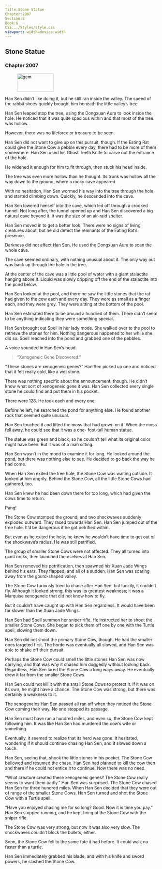 ```yaml
---
Title:Stone Statue 
Chapter:2007 
Section:8 
Book:6 
CSS:../Styles/style.css 
viewport: width=device-width
---
```

  
## Stone Statue
### Chapter 2007
  
<figure>
	<img src="../Images/gem.gif" alt="gem" id="gem" width="120" height="60" />
</figure>
  

  
Han Sen didn’t like doing it, but he still ran inside the valley. The speed of the rabbit shoes quickly brought him beneath the little valley’s tree.

Han Sen leaped atop the tree, using the Dongxuan Aura to look inside the hole. He noticed that it was quite spacious within and that most of the tree was hollow.

However, there was no lifeforce or treasure to be seen.

Han Sen did not want to give up on this pursuit, though. If the Eating Rat could give the Stone Cow a pebble every day, there had to be more of them somewhere. Han Sen used his Ghost Teeth Knife to carve out the entrance of the hole.

He widened it enough for him to fit through, then stuck his head inside.

The tree was even more hollow than he thought. Its trunk was hollow all the way down to the ground, where a rocky cave appeared.

With no hesitation, Han Sen wormed his way into the tree through the hole and started climbing down. Quickly, he descended into the cave.

Han Sen lowered himself into the cave, which led off through a crooked tunnel. Not long after, the tunnel opened up and Han Sen discovered a big natural cave beyond it. It was the size of an air-raid shelter.

Han Sen moved in to get a better look. There were no signs of living creatures about, but he did detect the remnants of the Eating Rat’s presence.

Darkness did not affect Han Sen. He used the Dongxuan Aura to scan the whole cave.

The cave seemed ordinary, with nothing unusual about it. The only way out was back up through the hole in the tree.

At the center of the cave was a little pool of water with a giant stalactite hanging above it. Liquid was slowly dripping off the end of the stalactite into the pond below.

Han Sen looked at the pool, and there he saw the little stones that the rat had given to the cow each and every day. They were as small as a finger each, and they were grey. They were sitting at the bottom of the pool.

Han Sen estimated there to be around a hundred of them. There didn’t seem to be anything indicating they were something special.

Han Sen brought out Spell in her lady mode. She walked over to the pool to retrieve the stones for him. Nothing dangerous happened to her while she did so. Spell reached into the pond and grabbed one of the pebbles.

A voice sounded in Han Sen’s head.

> “Xenogeneic Gene Discovered.” 

“These stones are xenogeneic genes?” Han Sen picked up one and noticed that it felt really cold, like a wet stone.

There was nothing specific about the announcement, though. He didn’t know what sort of xenogeneic gene it was. Han Sen collected every single stone he could find and put them in his pocket.

There were 128. He took each and every one.

Before he left, he searched the pond for anything else. He found another rock that seemed quite unusual.

Han Sen touched it and lifted the moss that had grown on it. When the moss fell away, he could see that it was a one- foot-tall human statue.

The statue was green and black, so he couldn’t tell what its original color might have been. But it was of a man sitting.

Han Sen wasn’t in the mood to examine it for long. He looked around the pond, but there was nothing else to see. He decided to go back the way he had come.

When Han Sen exited the tree hole, the Stone Cow was waiting outside. It looked at him angrily. Behind the Stone Cow, all the little Stone Cows had gathered, too.

Han Sen knew he had been down there for too long, which had given the cows time to return.

Pang!

The Stone Cow stomped the ground, and two shockwaves suddenly exploded outward. They raced towards Han Sen. Han Sen jumped out of the tree hole. It’d be dangerous if he got petrified within.

But even as he exited the hole, he knew he wouldn’t have time to get out of the shockwave’s radius. He was still petrified.

The group of smaller Stone Cows were not affected. They all turned into giant rocks, then launched themselves at Han Sen.

Han Sen removed his petrification, then spawned his Xuan Jade Wings behind his ears. They flapped, and all of a sudden, Han Sen was soaring away from the gourd-shaped valley.

The Stone Cow furiously tried to chase after Han Sen, but luckily, it couldn’t fly. Although it looked strong, this was its greatest weakness; it was a Marquise xenogeneic that did not know how to fly.

But it couldn’t have caught up with Han Sen regardless. It would have been far slower than the Xuan Jade Wings.

Han Sen had Spell summon her sniper rifle. He instructed her to shoot the smaller Stone Cows. She began to pick them off one by one with the Turtle spell, slowing them down.

Han Sen did not shoot the primary Stone Cow, though. He had the smaller ones targeted first. The horde was eventually all slowed, and Han Sen was able to shake off their pursuit.

Perhaps the Stone Cow could smell the little stones Han Sen was now carrying, and that was why it chased him doggedly without looking back. Regardless, Han Sen lured the Stone Cow a long ways away. He eventually drew it far from the smaller Stone Cows.

Han Sen could not kill it with the small Stone Cows to protect it. If it was on its own, he might have a chance. The Stone Cow was strong, but there was certainly a weakness to it.

The xenogeneics Han Sen passed all ran off when they noticed the Stone Cow coming their way. No one stopped its passage.

Han Sen must have run a hundred miles, and even so, the Stone Cow kept following him. It was like Han Sen had murdered the cow’s wife or something.

Eventually, it seemed to realize that its herd was gone. It hesitated, wondering if it should continue chasing Han Sen, and it slowed down a touch.

Han Sen, seeing that, shook the little stones in his pocket. The Stone Cow bellowed and resumed the chase. Han Sen had planned to kill the cow then and there if he could not entice it to continue. Now there was no need.

“What creature created these xenogeneic genes? The Stone Cow really seems to want them badly.” Han Sen was surprised. The Stone Cow chased Han Sen for three hundred miles. When Han Sen decided that they were out of range of the smaller Stone Cows, Han Sen turned and shot the Stone Cow with a Turtle spell.

“Have you enjoyed chasing me for so long? Good. Now it is time you pay.” Han Sen stopped running, and he kept firing at the Stone Cow with the sniper rifle.

The Stone Cow was very strong, but now it was also very slow. The shockwaves couldn’t block the bullets, either.

Soon, the Stone Cow fell to the same fate it had before. It could walk no faster than a turtle.

Han Sen immediately grabbed his blade, and with his knife and sword powers, he slashed the Stone Cow.